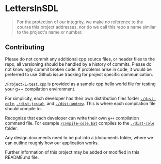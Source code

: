 # LettersInSDL

> For the protection of our integrity, we make no reference to the course this project addresses, nor do we call this repo a name similar to the project's name or number.

## Contributing

Please do not commit any additional cpp source files, or header files to the repo, all versioning should be handled by a history of commits. Please do not knowingly commit broken code. If problems arise in code, it would be preferred to use Github issue tracking for project specific communication. 

[`/Project-1-test.cpp`](/Project-1-test.cpp) is provided as a sample cpp hello world file for testing your g++ compilation environment.

For simplicity, each developer has their own distribution files folder [`./dist-cole`](/dist-cole), [`./dist-josiah`](/dist-josiah), and [`./dist-andrew`](/dist-andrew). This is where each compilation file should compile to.

Recognize that each developer can write their own `g++` compilation command file. For example [`/compile-cole.bat`](/compile-cole.bat) compiles to the [`./dist-cole`](/dist-cole) folder.

Any design documents need to be put into a /documents folder, where we can outline roughly how our application works.

Further information of this project may be added or modified in this README.md file. 